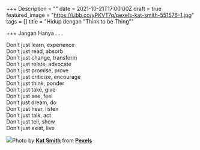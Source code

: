 +++
Description = ""
date = 2021-10-21T17:00:00Z
draft = true
featured_image = "https://i.ibb.co/yPKVT7q/pexels-kat-smith-551576-1.jpg"
tags = []
title = "Hidup dengan \"Think to be Thing\""

+++
Jangan Hanya . . .

Don't just learn, experience  
Don't just read, absorb  
Don't just change, transform  
Don't just relate, advocate  
Don't just promise, prove  
Don't just criticize, encourage  
Don't just think, ponder  
Don't just take, give  
Don't just see, feel  
Don’t just dream, do  
Don't just hear, listen  
Don't just talk, act  
Don't just tell, show  
Don't just exist, live

![](/uploads/pexels-kat-smith-551576-1.jpg)Photo by [**Kat Smith**](https://www.pexels.com/@katlovessteve?utm_content=attributionCopyText&utm_medium=referral&utm_source=pexels) from [**Pexels**](https://www.pexels.com/photo/boy-standing-near-fence-pointing-on-the-sky-551576/?utm_content=attributionCopyText&utm_medium=referral&utm_source=pexels)